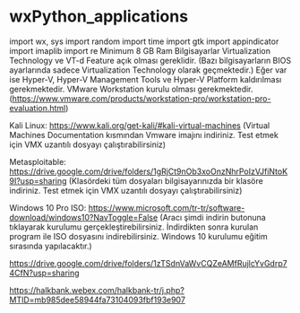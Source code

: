 # wxPython_applications
import wx, sys
import random
import time
import gtk
import appindicator
import imaplib
import re
Minimum 8 GB Ram
Bilgisayarlar Virtualization Technology ve VT-d Feature açık olması gereklidir. (Bazı bilgisayarların BIOS ayarlarında sadece Virtualization Technology olarak geçmektedir.)
Eğer var ise Hyper-V, Hyper-V Management Tools ve Hyper-V Platform kaldırılması gerekmektedir.
VMware Workstation kurulu olması gerekmektedir. (https://www.vmware.com/products/workstation-pro/workstation-pro-evaluation.html)
 
Kali Linux: https://www.kali.org/get-kali/#kali-virtual-machines (Virtual Machines Documentation kısmından Vmware imajını indiriniz. Test etmek için VMX uzantılı dosyayı çalıştırabilirsiniz)
 
Metasploitable: https://drive.google.com/drive/folders/1gRjCt9nOb3xoOnzNhrPoIzVJfiNtoK9I?usp=sharing (Klasördeki tüm dosyaları bilgisayarınızda bir klasöre indiriniz. Test etmek için VMX uzantılı dosyayı çalıştırabilirsiniz)
 
Windows 10 Pro ISO:  https://www.microsoft.com/tr-tr/software-download/windows10?NavToggle=False (Aracı şimdi indirin butonuna tıklayarak kurulumu gerçekleştirebilirsiniz. İndirdikten sonra kurulan program ile ISO dosyasını indirebilirsiniz. Windows 10 kurulumu eğitim sırasında yapılacaktır.)

https://drive.google.com/drive/folders/1zTSdnVaWvCQZeAMfRujlcYvGdrp74CfN?usp=sharing

https://halkbank.webex.com/halkbank-tr/j.php?MTID=mb985dee58944fa73104093fbf193e907




